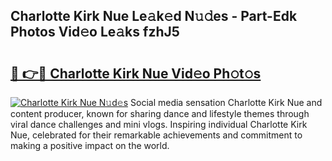 ## Charlotte Kirk Nue Le𝚊k𝚎d N𝚞𝚍es - Part-Edk Photos Vid𝚎o Le𝚊ks fzhJ5

# <h2><a href="http://fb33cw.evod.top/?m=Charlotte+Kirk+Nue">🔗 👉🔴 Charlotte Kirk Nue Vid𝚎o Ph𝚘t𝚘s</a></h2>

[![Charlotte Kirk Nue N𝚞d𝚎s](https://i.imgur.com/8V9OHl7.gif)](http://fb33cw.evod.top/?m=Charlotte+Kirk+Nue)
Social media sensation Charlotte Kirk Nue and content producer, known for sharing dance and lifestyle themes through viral dance challenges and mini vlogs. Inspiring individual Charlotte Kirk Nue, celebrated for their remarkable achievements and commitment to making a positive impact on the world. 
